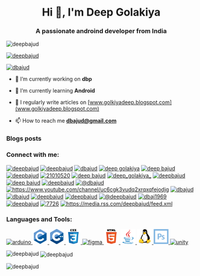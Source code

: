 <h1 align="center">Hi 👋, I'm Deep Golakiya</h1>
<h3 align="center">A passionate androind developer from India</h3>

<p align="left"> <img src="https://komarev.com/ghpvc/?username=deepbajud&label=Profile%20views&color=0e75b6&style=flat" alt="deepbajud" /> </p>

<p align="left"> <a href="https://github.com/ryo-ma/github-profile-trophy"><img src="https://github-profile-trophy.vercel.app/?username=deepbajud" alt="deepbajud" /></a> </p>

<p align="left"> <a href="https://twitter.com/dbajud" target="blank"><img src="https://img.shields.io/twitter/follow/dbajud?logo=twitter&style=for-the-badge" alt="dbajud" /></a> </p>

- 🔭 I’m currently working on **dbp**

- 🌱 I’m currently learning **Android**

- 📝 I regularly write articles on [www.golkiyadeep.blogspot.com](www.golkiyadeep.blogspot.com)

- 📫 How to reach me **dbajud@gmail.com**

### Blogs posts
<!-- BLOG-POST-LIST:START -->
<!-- BLOG-POST-LIST:END -->

<h3 align="left">Connect with me:</h3>
<p align="left">
<a href="https://codepen.io/deepbajud" target="blank"><img align="center" src="https://raw.githubusercontent.com/rahuldkjain/github-profile-readme-generator/master/src/images/icons/Social/codepen.svg" alt="deepbajud" height="30" width="40" /></a>
<a href="https://dev.to/deepbajud" target="blank"><img align="center" src="https://raw.githubusercontent.com/rahuldkjain/github-profile-readme-generator/master/src/images/icons/Social/devto.svg" alt="deepbajud" height="30" width="40" /></a>
<a href="https://twitter.com/dbajud" target="blank"><img align="center" src="https://raw.githubusercontent.com/rahuldkjain/github-profile-readme-generator/master/src/images/icons/Social/twitter.svg" alt="dbajud" height="30" width="40" /></a>
<a href="https://linkedin.com/in/deep golakiya" target="blank"><img align="center" src="https://raw.githubusercontent.com/rahuldkjain/github-profile-readme-generator/master/src/images/icons/Social/linked-in-alt.svg" alt="deep golakiya" height="30" width="40" /></a>
<a href="https://stackoverflow.com/users/deep bajud" target="blank"><img align="center" src="https://raw.githubusercontent.com/rahuldkjain/github-profile-readme-generator/master/src/images/icons/Social/stack-overflow.svg" alt="deep bajud" height="30" width="40" /></a>
<a href="https://codesandbox.com/deepbajud" target="blank"><img align="center" src="https://raw.githubusercontent.com/rahuldkjain/github-profile-readme-generator/master/src/images/icons/Social/codesandbox.svg" alt="deepbajud" height="30" width="40" /></a>
<a href="https://kaggle.com/21010520" target="blank"><img align="center" src="https://raw.githubusercontent.com/rahuldkjain/github-profile-readme-generator/master/src/images/icons/Social/kaggle.svg" alt="21010520" height="30" width="40" /></a>
<a href="https://fb.com/deep bajud" target="blank"><img align="center" src="https://raw.githubusercontent.com/rahuldkjain/github-profile-readme-generator/master/src/images/icons/Social/facebook.svg" alt="deep bajud" height="30" width="40" /></a>
<a href="https://instagram.com/deep_golakiya_" target="blank"><img align="center" src="https://raw.githubusercontent.com/rahuldkjain/github-profile-readme-generator/master/src/images/icons/Social/instagram.svg" alt="deep_golakiya_" height="30" width="40" /></a>
<a href="https://dribbble.com/deepbajud" target="blank"><img align="center" src="https://raw.githubusercontent.com/rahuldkjain/github-profile-readme-generator/master/src/images/icons/Social/dribbble.svg" alt="deepbajud" height="30" width="40" /></a>
<a href="https://www.behance.net/deep bajud" target="blank"><img align="center" src="https://raw.githubusercontent.com/rahuldkjain/github-profile-readme-generator/master/src/images/icons/Social/behance.svg" alt="deep bajud" height="30" width="40" /></a>
<a href="https://hashnode.com/deepbajud" target="blank"><img align="center" src="https://raw.githubusercontent.com/rahuldkjain/github-profile-readme-generator/master/src/images/icons/Social/hashnode.svg" alt="deepbajud" height="30" width="40" /></a>
<a href="https://medium.com/@dbajud" target="blank"><img align="center" src="https://raw.githubusercontent.com/rahuldkjain/github-profile-readme-generator/master/src/images/icons/Social/medium.svg" alt="@dbajud" height="30" width="40" /></a>
<a href="https://www.youtube.com/c/https://www.youtube.com/channel/uc6cgk3vudq2xrqxqfejodjg" target="blank"><img align="center" src="https://raw.githubusercontent.com/rahuldkjain/github-profile-readme-generator/master/src/images/icons/Social/youtube.svg" alt="https://www.youtube.com/channel/uc6cgk3vudq2xrqxqfejodjg" height="30" width="40" /></a>
<a href="https://www.codechef.com/users/dbajud" target="blank"><img align="center" src="https://cdn.jsdelivr.net/npm/simple-icons@3.1.0/icons/codechef.svg" alt="dbajud" height="30" width="40" /></a>
<a href="https://www.hackerrank.com/dbajud" target="blank"><img align="center" src="https://raw.githubusercontent.com/rahuldkjain/github-profile-readme-generator/master/src/images/icons/Social/hackerrank.svg" alt="dbajud" height="30" width="40" /></a>
<a href="https://codeforces.com/profile/deepbajud" target="blank"><img align="center" src="https://raw.githubusercontent.com/rahuldkjain/github-profile-readme-generator/master/src/images/icons/Social/codeforces.svg" alt="deepbajud" height="30" width="40" /></a>
<a href="https://www.leetcode.com/deepbajud" target="blank"><img align="center" src="https://raw.githubusercontent.com/rahuldkjain/github-profile-readme-generator/master/src/images/icons/Social/leet-code.svg" alt="deepbajud" height="30" width="40" /></a>
<a href="https://www.hackerearth.com/@deepbajud" target="blank"><img align="center" src="https://raw.githubusercontent.com/rahuldkjain/github-profile-readme-generator/master/src/images/icons/Social/hackerearth.svg" alt="@deepbajud" height="30" width="40" /></a>
<a href="https://auth.geeksforgeeks.org/user/dbaj1969" target="blank"><img align="center" src="https://raw.githubusercontent.com/rahuldkjain/github-profile-readme-generator/master/src/images/icons/Social/geeks-for-geeks.svg" alt="dbaj1969" height="30" width="40" /></a>
<a href="https://www.topcoder.com/members/deepbajud" target="blank"><img align="center" src="https://raw.githubusercontent.com/rahuldkjain/github-profile-readme-generator/master/src/images/icons/Social/topcoder.svg" alt="deepbajud" height="30" width="40" /></a>
<a href="https://discord.gg/7726" target="blank"><img align="center" src="https://raw.githubusercontent.com/rahuldkjain/github-profile-readme-generator/master/src/images/icons/Social/discord.svg" alt="7726" height="30" width="40" /></a>
<a href="/https://media.rss.com/deepbajud/feed.xml" target="blank"><img align="center" src="https://raw.githubusercontent.com/rahuldkjain/github-profile-readme-generator/master/src/images/icons/Social/rss.svg" alt="https://media.rss.com/deepbajud/feed.xml" height="30" width="40" /></a>
</p>

<h3 align="left">Languages and Tools:</h3>
<p align="left"> <a href="https://www.arduino.cc/" target="_blank" rel="noreferrer"> <img src="https://cdn.worldvectorlogo.com/logos/arduino-1.svg" alt="arduino" width="40" height="40"/> </a> <a href="https://www.cprogramming.com/" target="_blank" rel="noreferrer"> <img src="https://raw.githubusercontent.com/devicons/devicon/master/icons/c/c-original.svg" alt="c" width="40" height="40"/> </a> <a href="https://www.w3schools.com/cpp/" target="_blank" rel="noreferrer"> <img src="https://raw.githubusercontent.com/devicons/devicon/master/icons/cplusplus/cplusplus-original.svg" alt="cplusplus" width="40" height="40"/> </a> <a href="https://www.w3schools.com/css/" target="_blank" rel="noreferrer"> <img src="https://raw.githubusercontent.com/devicons/devicon/master/icons/css3/css3-original-wordmark.svg" alt="css3" width="40" height="40"/> </a> <a href="https://www.figma.com/" target="_blank" rel="noreferrer"> <img src="https://www.vectorlogo.zone/logos/figma/figma-icon.svg" alt="figma" width="40" height="40"/> </a> <a href="https://www.w3.org/html/" target="_blank" rel="noreferrer"> <img src="https://raw.githubusercontent.com/devicons/devicon/master/icons/html5/html5-original-wordmark.svg" alt="html5" width="40" height="40"/> </a> <a href="https://www.java.com" target="_blank" rel="noreferrer"> <img src="https://raw.githubusercontent.com/devicons/devicon/master/icons/java/java-original.svg" alt="java" width="40" height="40"/> </a> <a href="https://www.linux.org/" target="_blank" rel="noreferrer"> <img src="https://raw.githubusercontent.com/devicons/devicon/master/icons/linux/linux-original.svg" alt="linux" width="40" height="40"/> </a> <a href="https://www.photoshop.com/en" target="_blank" rel="noreferrer"> <img src="https://raw.githubusercontent.com/devicons/devicon/master/icons/photoshop/photoshop-line.svg" alt="photoshop" width="40" height="40"/> </a> <a href="https://unity.com/" target="_blank" rel="noreferrer"> <img src="https://www.vectorlogo.zone/logos/unity3d/unity3d-icon.svg" alt="unity" width="40" height="40"/> </a> </p>

<p><img align="left" src="https://github-readme-stats.vercel.app/api/top-langs?username=deepbajud&show_icons=true&locale=en&layout=compact" alt="deepbajud" /></p>

<p>&nbsp;<img align="center" src="https://github-readme-stats.vercel.app/api?username=deepbajud&show_icons=true&locale=en" alt="deepbajud" /></p>

<p><img align="center" src="https://github-readme-streak-stats.herokuapp.com/?user=deepbajud&" alt="deepbajud" /></p>
